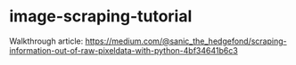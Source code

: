 # image-scraping-tutorial
Walkthrough article:
https://medium.com/@sanic_the_hedgefond/scraping-information-out-of-raw-pixeldata-with-python-4bf34641b6c3
